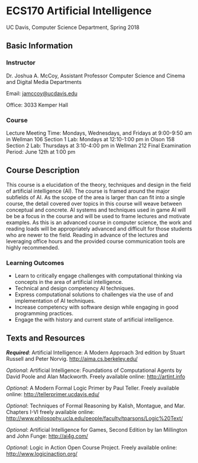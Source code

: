 # ECS170 Artificial Intelligence
UC Davis, Computer Science Department, Spring 2018

## Basic Information

### Instructor
Dr. Joshua A. McCoy, Assistant Professor
Computer Science and Cinema and Digital Media Departments

Email: jamccoy@ucdavis.edu

Office: 3033 Kemper Hall

### Course
Lecture Meeting Time: Mondays, Wednesdays, and Fridays at 9:00-9:50 am in Wellman 106
Section 1 Lab: Mondays at 12:10-1:00 pm in Olson 158
Section 2 Lab: Thursdays at 3:10-4:00 pm in Wellman 212
Final Examination Period: June 12th at 1:00 pm

## Course Description

This course is a elucidation of the theory, techniques and design in the field of artificial intelligence (AI). The course is framed around the major subfields of AI. As the scope of the area is larger than can fit into a single course, the detail covered over topics in this course will weave between conceptual and concrete. AI systems and techniques used in game AI will be be a focus in the course and will be used to frame lectures and motivate examples.
As this is an advanced course in computer science, the work and reading loads will be appropriately advanced and difficult for those students who are newer to the field. Reading in advance of the lectures and leveraging office hours and the provided course communication tools are highly recommended.

### Learning Outcomes
* Learn to critically engage challenges with computational thinking via concepts in the area of artificial intelligence.
* Technical  and design competency AI techniques.
* Express computational solutions to challenges via the use of and implementation of AI techniques.
* Increase competency with  software design while engaging in good programming practices.
* Engage the with history and current state of artificial intelligence.

## Texts and Resources
***Required***: Artificial Intelligence: A Modern Approach 3rd edition by Stuart Russell and Peter Norvig. http://aima.cs.berkeley.edu/

*Optional*:  Artificial Intelligence: Foundations of Computational Agents by David Poole and Alan Mackworth. Freely available online: http://artint.info

*Optional*:  A Modern Formal Logic Primer by Paul Teller. Freely available online: http://tellerprimer.ucdavis.edu/

*Optional*:  Techniques of Formal Reasoning by Kalish, Montague, and Mar. Chapters I-VI freely available online: http://www.philosophy.ucla.edu/people/faculty/tparsons/Logic%20Text/

*Optional*: Artificial Intelligence for Games, Second Edition by Ian Millington and John Funge: http://ai4g.com/

*Optional*: Logic in Action Open Course Project. Freely available online: http://www.logicinaction.org/
